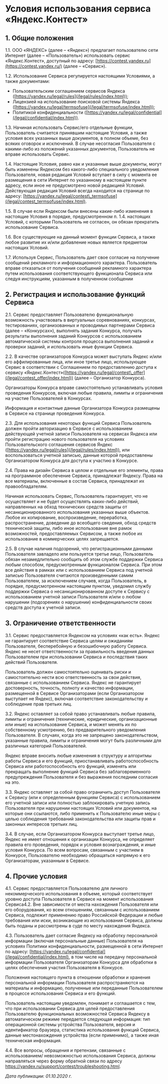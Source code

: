  Условия использования сервиса «Яндекс.Контест»
==============================================

  1\. Общие положения
-------------------

 1\.1\. ООО «ЯНДЕКС» (далее – «Яндекс») предлагает пользователю сети Интернет (далее – «Пользователь») использовать сервис «Яндекс.Контест», доступный по адресу: [https://contest.yandex.ru](https://contest.yandex.ru/) (далее – «Сервис»).

 1\.2\. Использование Сервиса регулируется настоящими Условиями, а также документами:

 * Пользовательским соглашением сервисов Яндекса ([https://yandex.ru/legal/rules](/legal/rules/index.html));
* Лицензией на использование поисковой системы Яндекса ([https://yandex.ru/legal/termsofuse](/legal/termsofuse/index.html));
* Политикой конфиденциальности ([https://yandex.ru/legal/confidential](/legal/confidential/index.html)).

 1\.3\. Начиная использовать Сервис/его отдельные функции, Пользователь считается принявшим настоящие Условия, а также условия всех указанных выше документов, в полном объеме, без всяких оговорок и исключений. В случае несогласия Пользователя с какими\-либо из положений указанных документов, Пользователь не вправе использовать Сервис.

 1\.4\. Настоящие Условия, равно как и указанные выше документы, могут быть изменены Яндексом без какого\-либо специального уведомления Пользователя, новая редакция Условий вступает в силу с момента ее размещения в сети Интернет по указанному в настоящем пункте адресу, если иное не предусмотрено новой редакцией Условий. Действующая редакция Условий всегда находится на странице по адресу: [https://yandex.ru/legal/contest\_termsofuse](/legal/contest_termsofuse/index.html).

 1\.5\. В случае если Яндексом были внесены какие\-либо изменения в настоящие Условия в порядке, предусмотренном п. 1\.4\. настоящих Условий, с которыми Пользователь не согласен, он обязан прекратить использование Сервиса.

 1\.6\. Все существующие на данный момент функции Сервиса, а также любое развитие их и/или добавление новых является предметом настоящих Условий.

 1\.7\. Используя Сервис, Пользователь дает свое согласие на получение сообщений рекламного и информационного характера. Пользователь вправе отказаться от получения сообщений рекламного характера путем использования соответствующего функционала Сервиса или следуя инструкциям, указанным в полученном сообщении

  2\. Регистрация и использование функций Сервиса
-----------------------------------------------

 2\.1\. Сервис предоставляет Пользователю функциональную возможность участвовать в виртуальных соревнованиях, конкурсах, тестированиях, организованных и проводимых партнерами Сервиса (далее – «Конкурсах»), выполнять задания Конкурса, получать результаты выполнения заданий Конкурсов с использованием автоматической системы контроля процесса выполнения заданий и проверки заданий, и использовать иные функции Сервиса.

 2\.2\. В качестве организаторов Конкурса может выступать Яндекс и/или его аффилированные лица, или иное третье лицо, использующее Сервис в соответствии с Соглашением по предоставлению доступа к сервису «Яндекс.Контест»([https://yandex.ru/legal/contest\_offer](/legal/contest_offer/index.html)) (далее – Организатор Конкурса).

 Организаторы Конкурса вправе самостоятельно устанавливать условия проведения Конкурсов, включая любые правила, лимиты и ограничения на участие Пользователей в Конкурсах.

 Информация и контактные данные Организатора Конкурса размещены в Сервисе на странице проведения Конкурса.

 2\.3\. Для использования некоторых функций Сервиса Пользователь должен пройти авторизацию в Сервисе с использованием действующей учетной записи Пользователя на сервисах Яндекса или пройти регистрацию нового пользователя на условиях Пользовательского соглашения сервисов Яндекс ([https://yandex.ru/legal/rules](/legal/rules/index.html)), или воспользоваться учетной записью, данные которой предоставлены Организатором Конкурса для доступа к участию в Конкурсе.

 2\.4\. Права на дизайн Сервиса в целом и отдельные его элементы, права на программное обеспечение Сервиса, принадлежат Яндексу. Права на все материалы, включенные в состав Сервиса, принадлежат их правообладателям. 

 Начиная использовать Сервис, Пользователь гарантирует, что не осуществляет и не будет осуществлять каких\-либо действий, направленных на обход технических средств защиты от несанкционированного использования указанных выше объектов. Любое их копирование, воспроизведение, переработка, распространение, доведение до всеобщего сведения, обход средств технической защиты, либо иное использование вне рамок возможностей, предоставляемых Сервисом, а также любое их использование в коммерческих целях запрещается.

 2\.5\. В случае наличия подозрений, что регистрационными данными Пользователя завладело или пользуется третье лицо, Пользователь обязан незамедлительно сообщить об этом службе поддержки Сервиса любым способом, предусмотренным функционалом Сервиса. При этом все действия в рамках или с использованием Сервиса под учетной записью Пользователя считаются произведенными самим Пользователем, за исключением случаев, когда Пользователь, в порядке, предусмотренном настоящим пунктом, уведомил службу поддержки Сервиса о несанкционированном доступе к Сервису с использованием учетной записи Пользователя и/или о любом нарушении (подозрениях о нарушении) конфиденциальности своих средств доступа к учетной записи.

  3\. Ограничение ответственности
-------------------------------

 3\.1\. Сервис предоставляется Яндексом на условиях «как есть». Яндекс не гарантирует соответствие Сервиса целям и ожиданиям Пользователя, бесперебойную и безошибочную работу Сервиса. Яндекс не несет ответственности за правильность введения данных Пользователем при использовании Сервиса и последствия таких действий Пользователя.

 Пользователь должен самостоятельно оценивать риски и самостоятельно нести всю ответственность за свои действия, связанные с использованием Сервиса. Яндекс не гарантирует достоверность, точность, полноту и качество информации, размещенной в Сервисе Организаторами (если Организатором выступает не Яндекс), включая соответствие законодательству и соблюдение прав третьих лиц.

 3\.2\. Яндекс оставляет за собой право устанавливать любые правила, лимиты и ограничения (технические, юридические, организационные или иные) на использование Сервиса, и может менять их по собственному усмотрению, без предварительного уведомления Пользователя. В случаях, когда это не запрещено законодательством, указанные правила, лимиты и ограничения могут быть различными для различных категорий Пользователей.

 Яндекс вправе вносить любые изменения в структуру и алгоритмы работы Сервиса и его функций, приостанавливать работоспособность Сервиса или работоспособность его функций, изменять или прекращать выполнение функций Сервиса без заблаговременного предупреждения Пользователя и без выражения последним согласия на это.

 3\.3\. Яндекс оставляет за собой право ограничить доступ Пользователя к Сервису (или к определенным функциям Сервиса) с использованием его учетной записи или полностью заблокировать учетную запись Пользователя при нарушении настоящих Условий или документов, на которые они ссылаются, либо применить к Пользователю иные меры с целью соблюдения требований законодательства или защиты прав и законных интересов третьих лиц.

 3\.4\. В случае, если Организатором Конкурса выступает третье лицо, Яндекс не имеет отношения к организации Конкурса, не определяет правила его проведения, порядок и условия вознаграждения, и иные условия Конкурса. По всем вопросам, связанным с участием в Конкурсе, Пользователю необходимо обращаться напрямую к его Организаторам, указанным в Сервисе.

  4\. Прочие условия
------------------

 4\.1\. Сервис предоставляется Пользователю для личного некоммерческого использования в объеме, который соответствует уровню доступа Пользователя в Сервисе на момент использования Сервиса4\.2\. Вне зависимости от места нахождения Пользователя или его оборудования, ко всем отношениям, связанным с использованием Сервиса, подлежит применению право Российской Федерации и любые требования или иски, возникающие из использования Сервиса, должны быть поданы и рассмотрены в суде по месту нахождения Яндекса.

4\.3\. Пользователь дает согласие Яндексу на обработку персональной информации (включая персональные данные) Пользователя на условиях Политики конфиденциальности, размещенной в сети Интернет по адресу: [https://yandex.ru/legal/confidential](/legal/confidential/index.html), в том числе на передачу персональной информации Пользователя Организаторам Конкурса для обработки в целях обеспечения участия Пользователя в Конкурсе. 

Положения настоящего пункта в отношении обработки и хранения персональной информации Пользователя распространяются на материалы и информацию, полученные или переданные Пользователем в процессе использования Сервиса и его функций.

Пользователь настоящим уведомлен, понимает и соглашается с тем, что при использовании Сервиса для целей предоставления Пользователю функциональных возможностей Сервиса Яндексу в автоматическом режиме передается следующая информация: тип операционной системы устройства Пользователя, версия и идентификатор браузера, статистика использования функций Сервиса, данные местонахождения устройства (если применимо), а также иная техническая информация.

4\.4\. Все вопросы, обращения и претензии, связанные с использованием/ невозможностью использования Сервиса, должны направляться через форму обратной связи по адресу <https://yandex.ru/support/contest/troubleshooting.html>.

   *Дата публикации: 01\.10\.2020 г.*  
